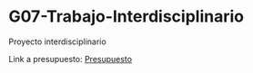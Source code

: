 # G07-Trabajo-Interdisciplinario
Proyecto interdisciplinario

Link a presupuesto: <a href = "https://github.com/PioIX/G07-TPI-1CUAT/blob/main/Presupuesto%20grupo%207.pdf"> Presupuesto </a>
